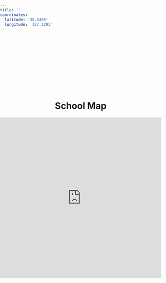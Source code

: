 ```yaml
---
title: ''
coordinates:
  latitude: '35.8469'
  longitude: '127.1295'
---
```

<style>
html, body {
  margin: 0; 
  padding: 0;
  height: 100%; 
}

.header-image {
  background-image: url('https://images.unsplash.com/photo-1452421822248-d4c2b47f0c81');
  height: 200px; 
  width: 100%; 
  background-size: contain;
  background-position: center;
}

h1 {
  margin-top: 0;
}
</style>
<div class="header-image">

</div>

<h1 style="text-align: center;">School Map</h1> 

<iframe 
    width="100%" 
    height="500" 
    frameborder="0" 
    scrolling="no" 
    src="https://www.openstreetmap.org/export/embed.html?bbox=127.1255%2C35.8464%2C127.1335%2C35.8474&layer=mapnik&marker=35.8469%2C127.1295">
</iframe>
